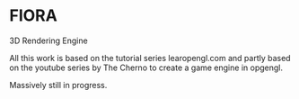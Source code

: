 # FIORA
 3D Rendering Engine


All this work is based on the tutorial series learopengl.com and partly based on the youtube series by The Cherno to create a game engine in opgengl.

Massively still in progress.

